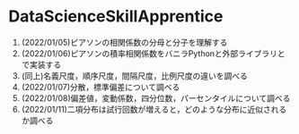 # DataScienceSkillApprentice

1. (2022/01/05)ピアソンの相関係数の分母と分子を理解する
1. (2022/01/06)ピアソンの積率相関係数をバニラPythonと外部ライブラリとで実装する
1. (同上)名義尺度，順序尺度，間隔尺度，比例尺度の違いを調べる
1. (2022/01/07)分散，標準偏差について調べる
1. (2022/01/08)偏差値，変動係数，四分位数，パーセンタイルについて調べる
1. (2022/01/11)二項分布は試行回数が増えると，どのような分布に近似されるか調べる